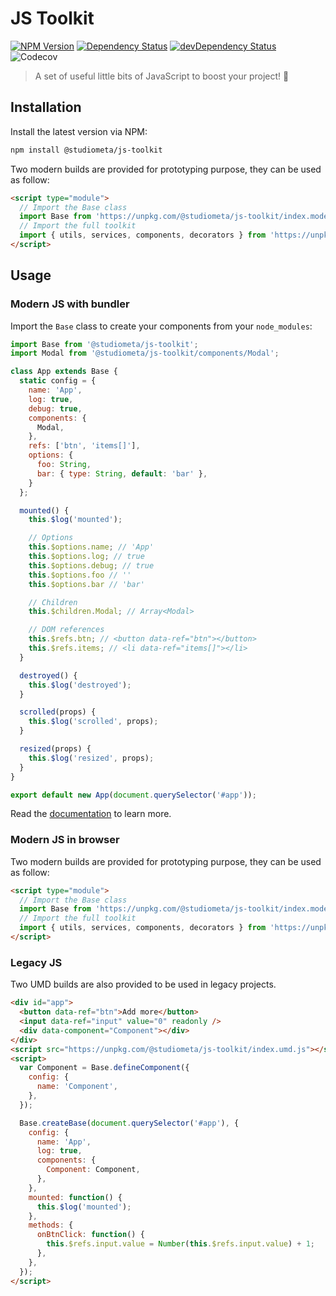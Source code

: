 # JS Toolkit

[![NPM Version](https://img.shields.io/npm/v/@studiometa/js-toolkit.svg?style=flat-square)](https://www.npmjs.com/package/@studiometa/js-toolkit/)
[![Dependency Status](https://img.shields.io/david/studiometa/js-toolkit.svg?label=deps&style=flat-square)](https://david-dm.org/studiometa/js-toolkit)
[![devDependency Status](https://img.shields.io/david/dev/studiometa/js-toolkit.svg?label=devDeps&style=flat-square)](https://david-dm.org/studiometa/js-toolkit?type=dev)
![Codecov](https://img.shields.io/codecov/c/github/studiometa/js-toolkit?style=flat-square)

> A set of useful little bits of JavaScript to boost your project! 🚀

## Installation

Install the latest version via NPM:

```bash
npm install @studiometa/js-toolkit
```

Two modern builds are provided for prototyping purpose, they can be used as follow:

```html
<script type="module">
  // Import the Base class
  import Base from 'https://unpkg.com/@studiometa/js-toolkit/index.modern.js';
  // Import the full toolkit
  import { utils, services, components, decorators } from 'https://unpkg.com/@studiometa/js-toolkit/full.modern.js';
</script>
```

## Usage

### Modern JS with bundler

Import the `Base` class to create your components from your `node_modules`:

```js
import Base from '@studiometa/js-toolkit';
import Modal from '@studiometa/js-toolkit/components/Modal';

class App extends Base {
  static config = {
    name: 'App',
    log: true,
    debug: true,
    components: {
      Modal,
    },
    refs: ['btn', 'items[]'],
    options: {
      foo: String,
      bar: { type: String, default: 'bar' },
    }
  };

  mounted() {
    this.$log('mounted');

    // Options
    this.$options.name; // 'App'
    this.$options.log; // true
    this.$options.debug; // true
    this.$options.foo // ''
    this.$options.bar // 'bar'

    // Children
    this.$children.Modal; // Array<Modal>

    // DOM references
    this.$refs.btn; // <button data-ref="btn"></button>
    this.$refs.items; // <li data-ref="items[]"></li>
  }

  destroyed() {
    this.$log('destroyed');
  }

  scrolled(props) {
    this.$log('scrolled', props);
  }

  resized(props) {
    this.$log('resized', props);
  }
}

export default new App(document.querySelector('#app'));
```

Read the [documentation](https://js-toolkit.meta.fr/) to learn more.

### Modern JS in browser

Two modern builds are provided for prototyping purpose, they can be used as follow:

```html
<script type="module">
  // Import the Base class
  import Base from 'https://unpkg.com/@studiometa/js-toolkit/index.modern.js';
  // Import the full toolkit
  import { utils, services, components, decorators } from 'https://unpkg.com/@studiometa/js-toolkit/full.modern.js';
</script>
```

### Legacy JS

Two UMD builds are also provided to be used in legacy projects.

```html
<div id="app">
  <button data-ref="btn">Add more</button>
  <input data-ref="input" value="0" readonly />
  <div data-component="Component"></div>
</div>
<script src="https://unpkg.com/@studiometa/js-toolkit/index.umd.js"></script>
<script>
  var Component = Base.defineComponent({
    config: {
      name: 'Component',
    },
  });

  Base.createBase(document.querySelector('#app'), {
    config: {
      name: 'App',
      log: true,
      components: {
        Component: Component,
      },
    },
    mounted: function() {
      this.$log('mounted');
    },
    methods: {
      onBtnClick: function() {
        this.$refs.input.value = Number(this.$refs.input.value) + 1;
      },
    },
  });
</script>
```
